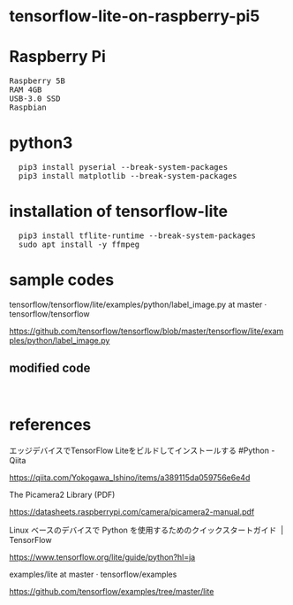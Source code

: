 # tensorflow-lite-on-raspberry-pi5

# Raspberry Pi
<pre>
Raspberry 5B
RAM 4GB
USB-3.0 SSD
Raspbian
</pre>

# python3
<pre>
  pip3 install pyserial --break-system-packages
  pip3 install matplotlib --break-system-packages
</pre>

# installation of tensorflow-lite
<pre>
  pip3 install tflite-runtime --break-system-packages
  sudo apt install -y ffmpeg
</pre>

# sample codes

tensorflow/tensorflow/lite/examples/python/label_image.py at master · tensorflow/tensorflow

https://github.com/tensorflow/tensorflow/blob/master/tensorflow/lite/examples/python/label_image.py

## modified code

<pre>
  
</pre>


# references

エッジデバイスでTensorFlow Liteをビルドしてインストールする #Python - Qiita

https://qiita.com/Yokogawa_Ishino/items/a389115da059756e6e4d

The Picamera2 Library (PDF)

https://datasheets.raspberrypi.com/camera/picamera2-manual.pdf

Linux ベースのデバイスで Python を使用するためのクイックスタートガイド  |  TensorFlow

https://www.tensorflow.org/lite/guide/python?hl=ja

examples/lite at master · tensorflow/examples

https://github.com/tensorflow/examples/tree/master/lite

